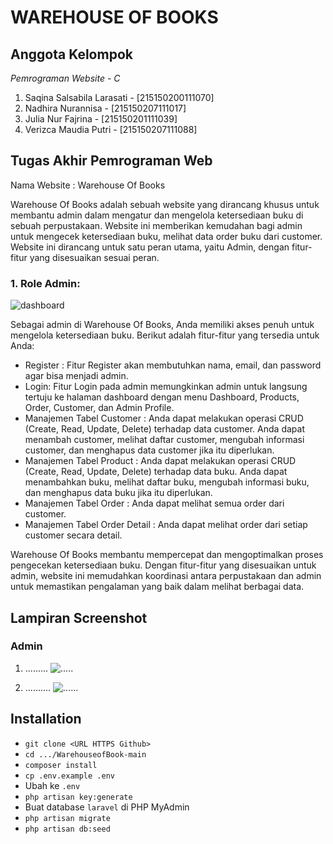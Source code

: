 <h1>WAREHOUSE OF BOOKS</h1>

## Anggota Kelompok

*Pemrograman Website - C*
1. Saqina Salsabila Larasati    -   [215150200111070]
2. Nadhira Nurannisa            -   [215150207111017]
3. Julia Nur Fajrina            -   [215150201111039]
4. Verizca Maudia Putri         -   [215150207111088]

## Tugas Akhir Pemrograman Web
Nama Website : Warehouse Of Books

Warehouse Of Books adalah sebuah website yang dirancang khusus untuk membantu admin dalam mengatur dan mengelola ketersediaan buku di sebuah perpustakaan. Website ini memberikan kemudahan bagi admin untuk mengecek ketersediaan buku, melihat data order buku dari customer. Website ini dirancang untuk satu peran utama, yaitu Admin, dengan fitur-fitur yang disesuaikan sesuai peran.

### 1. Role Admin:
![dashboard](...........)

Sebagai admin di Warehouse Of Books, Anda memiliki akses penuh untuk mengelola ketersediaan buku. Berikut adalah fitur-fitur yang tersedia untuk Anda:
- Register : Fitur Register akan membutuhkan nama, email, dan password agar bisa menjadi admin.
- Login: Fitur Login pada admin memungkinkan admin untuk langsung tertuju ke halaman dashboard dengan menu Dashboard, Products, Order, Customer, dan Admin Profile.
- Manajemen Tabel Customer : Anda dapat melakukan operasi CRUD (Create, Read, Update, Delete) terhadap data customer. Anda dapat menambah customer, melihat daftar customer, mengubah informasi customer, dan menghapus data customer jika itu diperlukan.
- Manajemen Tabel Product : Anda dapat melakukan operasi CRUD (Create, Read, Update, Delete) terhadap data buku. Anda dapat menambahkan buku, melihat daftar buku, mengubah informasi buku, dan menghapus data buku jika itu diperlukan.
- Manajemen Tabel Order : Anda dapat melihat semua order dari customer.
- Manajemen Tabel Order Detail : Anda dapat melihat order dari setiap customer secara detail.

Warehouse Of Books membantu mempercepat dan mengoptimalkan proses pengecekan ketersediaan buku. Dengan fitur-fitur yang disesuaikan untuk admin, website ini memudahkan koordinasi antara perpustakaan dan admin untuk memastikan pengalaman yang baik dalam melihat berbagai data.

## Lampiran Screenshot
### Admin
1. .........
![.....](.......)

2. ..........
![......](........)

## Installation
- `git clone <URL HTTPS Github>`
- `cd .../WarehouseofBook-main`
- `composer install`
- `cp .env.example .env`
- Ubah ke `.env`
- `php artisan key:generate`
- Buat database `laravel` di PHP MyAdmin
- `php artisan migrate`
- `php artisan db:seed`
